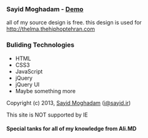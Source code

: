 ### Sayid Moghadam - [Demo](http://sayid.ir/songlist)

all of my source design is free.
this design is used for http://thelma.thehiphoptehran.com

### Buliding Technologies
* HTML
* CSS3
* JavaScript
* jQuery
* jQuery UI
* Maybe something more

 Copyright (c) 2013, [Sayid Moghadam](http://sayid.ir/) (i@sayid.ir)

 This site is NOT supported by IE

#### Special tanks for all of my knowledge from Ali.MD
